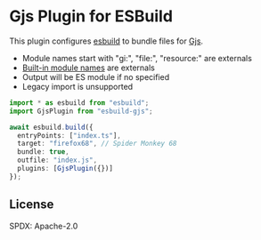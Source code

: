 # Gjs Plugin for ESBuild

This plugin configures [esbuild](https://esbuild.github.io/) to bundle files for [Gjs](https://gitlab.gnome.org/GNOME/gjs).

- Module names start with "gi:", "file:", "resource:" are externals
- [Built-in module names](https://gitlab.gnome.org/GNOME/gjs/-/blob/master/doc/Modules.md) are externals
- Output will be ES module if no specified
- Legacy import is unsupported

````ts
import * as esbuild from "esbuild";
import GjsPlugin from "esbuild-gjs";

await esbuild.build({
  entryPoints: ["index.ts"],
  target: "firefox68", // Spider Monkey 68
  bundle: true,
  outfile: "index.js",
  plugins: [GjsPlugin({})]
});
````

## License
SPDX: Apache-2.0

